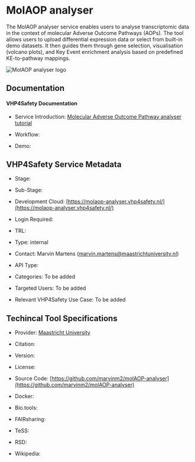 
# MolAOP analyser

<!--- This file is autogenerated. Edit molaopanalyser.json to make changes in this page. ---> 

The MolAOP analyser service enables users to analyse transcriptomic data in the context of molecular Adverse Outcome Pathways (AOPs). The tool allows users to upload differential expression data or select from built-in demo datasets. It then guides them through gene selection, visualisation (volcano plots), and Key Event enrichment analysis based on predefined KE-to-pathway mappings.

![MolAOP analyser logo](https://raw.githubusercontent.com/VHP4Safety/cloud/main/docs/service/molaopanalyser.png)

## Documentation

#### VHP4Safety Documentation

* Service Introduction: [Molecular Adverse Outcome Pathway analyser tutorial](https://docs.vhp4safety.nl/en/latest/tutorials/molaopanalyser/molaopanalyser.html) 

* Workflow: []() 

* Demo: []() 

<h4 id='tess-widget-materials-header'></h4>

<div id='tess-widget-materials-list' class='tess-widget tess-widget-list'></div>
<script>
  function initTeSSWidgets() {
    var query = 'molaopanalyser';
    if (query.trim() != '') {
      TessWidget.Materials(document.getElementById('tess-widget-materials-list'),
                           'SimpleList',
                           {
                             opts: {
                               enableSearch: false
                             },
                             params: {
                               pageSize: 5,
                               q: query
                             }
                           });
      document.getElementById('tess-widget-materials-header').innerHTML = 'Documentation from ELIXIR TeSS'
    }
}
</script>
<script async='' defer='' src='https://elixirtess.github.io/TeSS_widgets/components/js/tess-widget-standalone.js' onload='initTeSSWidgets()'></script>

## VHP4Safety Service Metadata

* Stage: 

* Sub-Stage: 

* Development Cloud: [https://molaop-analyser.vhp4safety.nl/](https://molaop-analyser.vhp4safety.nl/) 

* Login Required: 

* TRL: 

* Type: internal

* Contact: Marvin Martens (marvin.martens@maastrichtuniversity.nl)

* API Type: 

* Categories: To be added

* Targeted Users: To be added

* Relevant VHP4Safety Use Case: To be added

## Techincal Tool Specifications

* Provider: [Maastricht University](maastrichtuniversity.nl)

* Citation: [](https://doi.org/)

* Version: 

* License: 

* Source Code: [https://github.com/marvinm2/molAOP-analyser](https://github.com/marvinm2/molAOP-analyser)

* Docker: []()

* Bio.tools: []()

* FAIRsharing: []()

* TeSS: []()

* RSD: []()

* Wikipedia: []()

<script type="application/ld+json">
  {
    "@context": "https://schema.org/",
    "@type": "SoftwareApplication",
    "http://purl.org/dc/terms/conformsTo": {
      "@type": "CreativeWork", "@id": "https://bioschemas.org/profiles/ComputationalTool/1.0-RELEASE"
    },
    "@id" : "https://vhp4safety.github.io/cloud/service/molaopanalyser",
    "name": "MolAOP analyser",
    "description": "The MolAOP analyser service enables users to analyse transcriptomic data in the context of molecular Adverse Outcome Pathways (AOPs). The tool allows users to upload differential expression data or select from built-in demo datasets. It then guides them through gene selection, visualisation (volcano plots), and Key Event enrichment analysis based on predefined KE-to-pathway mappings.",
    "url": "https://molaop-analyser.vhp4safety.nl/"
  }
</script>
